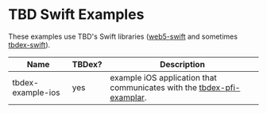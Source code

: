 # TBD Swift Examples

These examples use TBD's Swift libraries ([web5-swift](https://github.com/TBD54566975/web5-swift) and sometimes [tbdex-swift](https://github.com/TBD54566975/tbdex-swift)).

| Name                   | TBDex? | Description |
|------------------------|--------|-------------|
| tbdex-example-ios      | yes    | example iOS application that communicates with the [tbdex-pfi-examplar](https://github.com/TBD54566975/tbdex-pfi-exemplar). |
